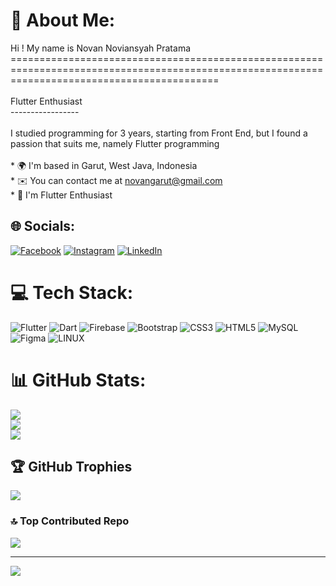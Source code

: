 # 💫 About Me:
Hi ! My name is Novan Noviansyah Pratama<br>================================================================================================================================================<br><br>Flutter Enthusiast<br>-----------------<br><br>I studied programming for 3 years, starting from Front End, but I found a passion that suits me, namely Flutter programming<br><br>* 🌍  I'm based in Garut, West Java, Indonesia <br>* ✉️  You can contact me at [novangarut@gmail.com](mailto:novangarut@gmail.com)<br>* 🧠  I'm Flutter Enthusiast


## 🌐 Socials:
[![Facebook](https://img.shields.io/badge/Facebook-%231877F2.svg?logo=Facebook&logoColor=white)](https://facebook.com/novan2001) [![Instagram](https://img.shields.io/badge/Instagram-%23E4405F.svg?logo=Instagram&logoColor=white)](https://instagram.com/novannvp) [![LinkedIn](https://img.shields.io/badge/LinkedIn-%230077B5.svg?logo=linkedin&logoColor=white)](https://linkedin.com/in/novan-noviansyah-pratama-616403203) 

# 💻 Tech Stack:
![Flutter](https://img.shields.io/badge/Flutter-%2302569B.svg?style=for-the-badge&logo=Flutter&logoColor=white) ![Dart](https://img.shields.io/badge/dart-%230175C2.svg?style=for-the-badge&logo=dart&logoColor=white) ![Firebase](https://img.shields.io/badge/firebase-%23039BE5.svg?style=for-the-badge&logo=firebase) ![Bootstrap](https://img.shields.io/badge/bootstrap-%23563D7C.svg?style=for-the-badge&logo=bootstrap&logoColor=white) ![CSS3](https://img.shields.io/badge/css3-%231572B6.svg?style=for-the-badge&logo=css3&logoColor=white) ![HTML5](https://img.shields.io/badge/html5-%23E34F26.svg?style=for-the-badge&logo=html5&logoColor=white) ![MySQL](https://img.shields.io/badge/mysql-%2300f.svg?style=for-the-badge&logo=mysql&logoColor=white) 	![Figma](https://img.shields.io/badge/figma-%23F24E1E.svg?style=for-the-badge&logo=figma&logoColor=white) ![LINUX](https://img.shields.io/badge/Linux-FCC624?style=for-the-badge&logo=linux&logoColor=black)
# 📊 GitHub Stats:
![](https://github-readme-stats.vercel.app/api?username=novannp&theme=ayu-mirage&hide_border=true&include_all_commits=false&count_private=false)<br/>
![](https://github-readme-streak-stats.herokuapp.com/?user=novannp&theme=ayu-mirage&hide_border=true)<br/>
![](https://github-readme-stats.vercel.app/api/top-langs/?username=novannp&theme=ayu-mirage&hide_border=true&include_all_commits=false&count_private=false&layout=compact)

## 🏆 GitHub Trophies
![](https://github-profile-trophy.vercel.app/?username=novannp&theme=chalk&no-frame=true&no-bg=false&margin-w=4)

### 🔝 Top Contributed Repo
![](https://github-contributor-stats.vercel.app/api?username=novannp&limit=5&theme=dark&combine_all_yearly_contributions=true)

---
[![](https://visitcount.itsvg.in/api?id=novannp&icon=6&color=1)](https://visitcount.itsvg.in)

<!-- Proudly created with GPRM ( https://gprm.itsvg.in ) -->